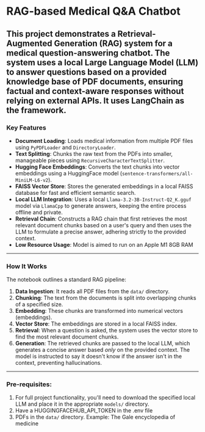 # RAG-based Medical Q&A Chatbot
This project demonstrates a **Retrieval-Augmented Generation (RAG)** system for a medical question-answering chatbot. The system uses a local Large Language Model (LLM) to answer questions based on a provided knowledge base of PDF documents, ensuring factual and context-aware responses without relying on external APIs. It uses LangChain as the framework.
---

### Key Features

-   **Document Loading**: Loads medical information from multiple PDF files using `PyPDFLoader` and `DirectoryLoader`.
-   **Text Splitting**: Chunks the raw text from the PDFs into smaller, manageable pieces using `RecursiveCharacterTextSplitter`.
-   **Hugging Face Embeddings**: Converts the text chunks into vector embeddings using a HuggingFace model (`sentence-transformers/all-MiniLM-L6-v2`).
-   **FAISS Vector Store**: Stores the generated embeddings in a local FAISS database for fast and efficient semantic search.
-   **Local LLM Integration**: Uses a local `Llama-3.2-3B-Instruct-Q2_K.gguf` model via `LlamaCpp` to generate answers, keeping the entire process offline and private.
-   **Retrieval Chain**: Constructs a RAG chain that first retrieves the most relevant document chunks based on a user's query and then uses the LLM to formulate a precise answer, adhering strictly to the provided context.
-   **Low Resource Usage**: Model is aimed to run on an Apple M1 8GB RAM

---

### How It Works

The notebook outlines a standard RAG pipeline:

1.  **Data Ingestion**: It reads all PDF files from the `data/` directory.
2.  **Chunking**: The text from the documents is split into overlapping chunks of a specified size.
3.  **Embedding**: These chunks are transformed into numerical vectors (embeddings).
4.  **Vector Store**: The embeddings are stored in a local FAISS index.
5.  **Retrieval**: When a question is asked, the system uses the vector store to find the most relevant document chunks.
6.  **Generation**: The retrieved chunks are passed to the local LLM, which generates a concise answer based *only* on the provided context. The model is instructed to say it doesn't know if the answer isn't in the context, preventing hallucinations.

---

### Pre-requisites:

1. For full project functionality, you'll need to download the specified local LLM and place it in the appropriate `models/` directory.
2. Have a HUGGINGFACEHUB_API_TOKEN in the .env file
3. PDFs in the `data/` directory. Example: The Gale encyclopedia of medicine

